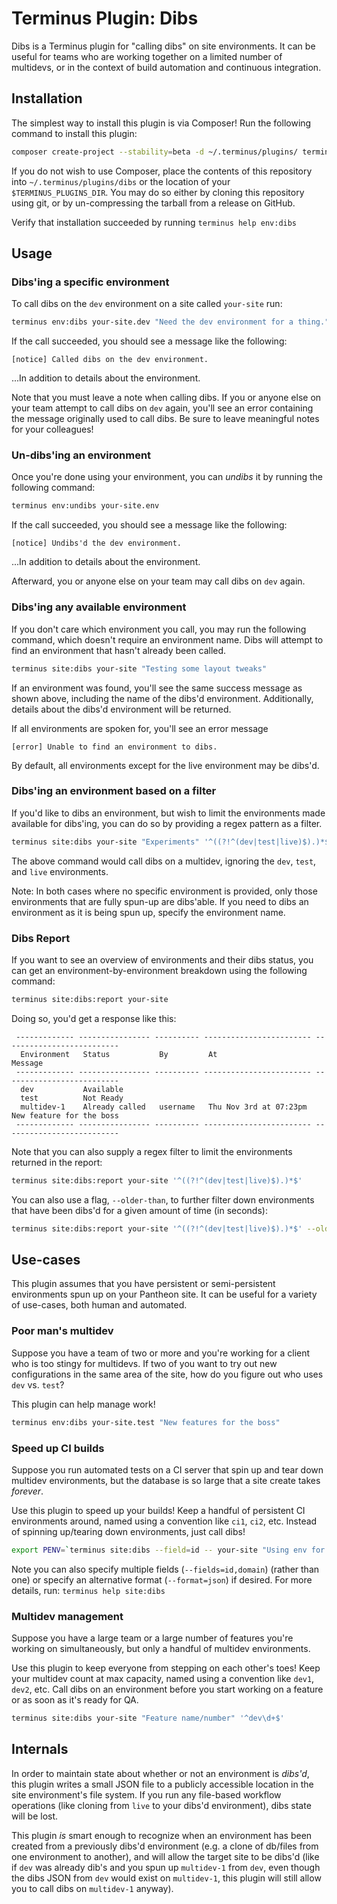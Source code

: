 # Terminus Plugin: Dibs

Dibs is a Terminus plugin for "calling dibs" on site environments. It can be
useful for teams who are working together on a limited number of multidevs, or
in the context of build automation and continuous integration.


## Installation

The simplest way to install this plugin is via Composer! Run the following
command to install this plugin:

```sh
composer create-project --stability=beta -d ~/.terminus/plugins/ terminus-plugin-project/terminus-dibs-plugin:~1
```

If you do not wish to use Composer, place the contents of this repository into
`~/.terminus/plugins/dibs` or the location of your `$TERMINUS_PLUGINS_DIR`. You
may do so either by cloning this repository using git, or by un-compressing the
tarball from a release on GitHub.

Verify that installation succeeded by running `terminus help env:dibs`


## Usage

### Dibs'ing a specific environment

To call dibs on the `dev` environment on a site called `your-site` run:

```sh
terminus env:dibs your-site.dev "Need the dev environment for a thing."
```

If the call succeeded, you should see a message like the following:

```
[notice] Called dibs on the dev environment.
```

...In addition to details about the environment.

Note that you must leave a note when calling dibs. If you or anyone else on your
team attempt to call dibs on `dev` again, you'll see an error containing the
message originally used to call dibs. Be sure to leave meaningful notes for your
colleagues!

### Un-dibs'ing an environment

Once you're done using your environment, you can _undibs_ it by running the
following command:

```sh
terminus env:undibs your-site.env
```

If the call succeeded, you should see a message like the following:

```
[notice] Undibs'd the dev environment.
```

...In addition to details about the environment.

Afterward, you or anyone else on your team may call dibs on `dev` again.

### Dibs'ing any available environment

If you don't care which environment you call, you may run the following command,
which doesn't require an environment name. Dibs will attempt to find an
environment that hasn't already been called.

```sh
terminus site:dibs your-site "Testing some layout tweaks"
```

If an environment was found, you'll see the same success message as shown above,
including the name of the dibs'd environment. Additionally, details about the
dibs'd environment will be returned.

If all environments are spoken for, you'll see an error message

```
[error] Unable to find an environment to dibs.
```

By default, all environments except for the live environment may be dibs'd.

### Dibs'ing an environment based on a filter

If you'd like to dibs an environment, but wish to limit the environments made
available for dibs'ing, you can do so by providing a regex pattern as a filter.

```sh
terminus site:dibs your-site "Experiments" '^((?!^(dev|test|live)$).)*$'
```

The above command would call dibs on a multidev, ignoring the `dev`, `test`, and
`live` environments.

Note: In both cases where no specific environment is provided, only those
environments that are fully spun-up are dibs'able. If you need to dibs an
environment as it is being spun up, specify the environment name.

### Dibs Report

If you want to see an overview of environments and their dibs status, you can
get an environment-by-environment breakdown using the following command:

```sh
terminus site:dibs:report your-site
```

Doing so, you'd get a response like this:

```
 ------------- ---------------- ---------- ------------------------ --------------------------
  Environment   Status           By         At                       Message
 ------------- ---------------- ---------- ------------------------ --------------------------
  dev           Available
  test          Not Ready
  multidev-1    Already called   username   Thu Nov 3rd at 07:23pm   New feature for the boss
 ------------- ---------------- ---------- ------------------------ --------------------------
```

Note that you can also supply a regex filter to limit the environments returned
in the report:

```sh
terminus site:dibs:report your-site '^((?!^(dev|test|live)$).)*$'
```

You can also use a flag, ```--older-than```, to further filter down environments that have been dibs'd for a given amount of time (in seconds):

```sh
terminus site:dibs:report your-site '^((?!^(dev|test|live)$).)*$' --older-than=1800
```


## Use-cases

This plugin assumes that you have persistent or semi-persistent environments
spun up on your Pantheon site. It can be useful for a variety of use-cases, both
human and automated.

### Poor man's multidev

Suppose you have a team of two or more and you're working for a client who is
too stingy for multidevs. If two of you want to try out new configurations in
the same area of the site, how do you figure out who uses `dev` vs. `test`?

This plugin can help manage work!

```sh
terminus env:dibs your-site.test "New features for the boss"
```

### Speed up CI builds

Suppose you run automated tests on a CI server that spin up and tear down
multidev environments, but the database is so large that a site create takes
_forever_.

Use this plugin to speed up your builds! Keep a handful of persistent CI
environments around, named using a convention like `ci1`, `ci2`, etc. Instead of
spinning up/tearing down environments, just call dibs!

```sh
export PENV=`terminus site:dibs --field=id -- your-site "Using env for build." '^ci\d$'`
```

Note you can also specify multiple fields (`--fields=id,domain`) (rather than
one) or specify an alternative format (`--format=json`) if desired. For more
details, run: `terminus help site:dibs`

### Multidev management

Suppose you have a large team or a large number of features you're working on
simultaneously, but only a handful of multidev environments.

Use this plugin to keep everyone from stepping on each other's toes! Keep your
multidev count at max capacity, named using a convention like `dev1`, `dev2`,
etc. Call dibs on an environment before you start working on a feature or as
soon as it's ready for QA.

```sh
terminus site:dibs your-site "Feature name/number" '^dev\d+$'
```

## Internals

In order to maintain state about whether or not an environment is _dibs'd_, this
plugin writes a small JSON file to a publicly accessible location in the site
environment's file system. If you run any file-based workflow operations (like
cloning from `live` to your dibs'd environment), dibs state will be lost.

This plugin _is_ smart enough to recognize when an environment has been created
from a previously dibs'd environment (e.g. a clone of db/files from one
environment to another), and will allow the target site to be dibs'd (like if
`dev` was already dib's and you spun up `multidev-1` from `dev`, even though the
dibs JSON from `dev` would exist on `multidev-1`, this plugin will still allow
you to call dibs on `multidev-1` anyway).
